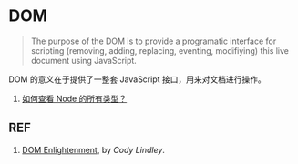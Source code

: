 # DOM

> The purpose of the DOM is to provide a programatic interface for scripting (removing, adding, replacing, eventing, modifiying) this live document using JavaScript. 

DOM 的意义在于提供了一整套 JavaScript 接口，用来对文档进行操作。

1. [如何查看 Node 的所有类型？](./dom_node-types.md)

## REF

1. [DOM Enlightenment](http://www.domenlightenment.com/), by *Cody Lindley*.